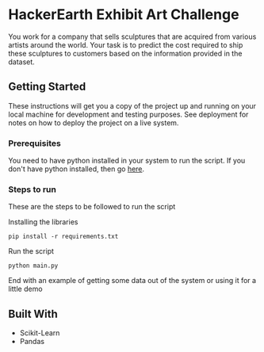 # HackerEarth Exhibit Art Challenge

You work for a company that sells sculptures that are acquired from various artists around the world. Your task is to predict the cost required to ship these sculptures to customers based on the information provided in the dataset.

## Getting Started

These instructions will get you a copy of the project up and running on your local machine for development and testing purposes. See deployment for notes on how to deploy the project on a live system.

### Prerequisites

You need to have python installed in your system to run the script. If you don't have python installed, then go [here](https://www.python.org/downloads/).


### Steps to run

These are the steps to be followed to run the script

Installing the libraries

```
pip install -r requirements.txt
```

Run the script

```
python main.py
```

End with an example of getting some data out of the system or using it for a little demo



## Built With

* Scikit-Learn
* Pandas

